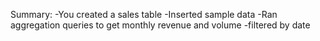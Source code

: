  Summary:
-You created a sales table 
-Inserted sample data 
-Ran aggregation queries to get monthly revenue and volume 
-filtered by date 
